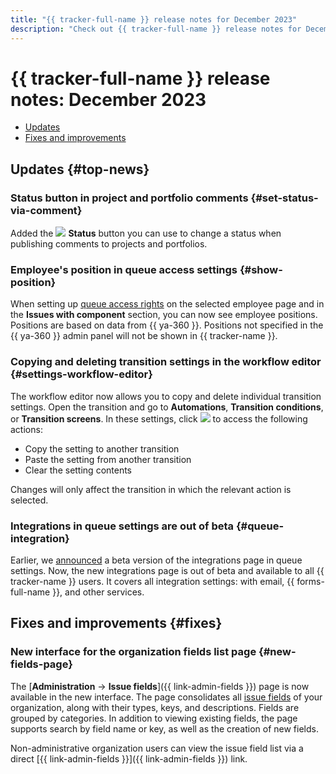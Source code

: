 ```yaml
---
title: "{{ tracker-full-name }} release notes for December 2023"
description: "Check out {{ tracker-full-name }} release notes for December 2023."
---
```


# {{ tracker-full-name }} release notes: December 2023

* [Updates](#top-news)
* [Fixes and improvements](#fixes)

## Updates {#top-news}

### **Status** button in project and portfolio comments {#set-status-via-comment}

Added the ![](../../_assets/console-icons/heart-pulse.svg) **Status** button you can use to change a status when publishing comments to projects and portfolios.

### Employee's position in queue access settings {#show-position}

When setting up [queue access rights](../manager/queue-access.md) on the selected employee page and in the **Issues with component** section, you can now see employee positions. Positions are based on data from {{ ya-360 }}. Positions not specified in the {{ ya-360 }} admin panel will not be shown in {{ tracker-name }}.

### Copying and deleting transition settings in the workflow editor {#settings-workflow-editor}

The workflow editor now allows you to copy and delete individual transition settings. Open the transition and go to **Automations**, **Transition conditions**, or **Transition screens**. In these settings, click ![](../../_assets/console-icons/ellipsis.svg) to access the following actions:

* Copy the setting to another transition
* Paste the setting from another transition
* Clear the setting contents

Changes will only affect the transition in which the relevant action is selected.

### Integrations in queue settings are out of beta {#queue-integration}

Earlier, we [announced](2308.md#queue-integrations) a beta version of the integrations page in queue settings. Now, the new integrations page is out of beta and available to all {{ tracker-name }} users. It covers all integration settings: with email, {{ forms-full-name }}, and other services.

## Fixes and improvements {#fixes}

### New interface for the organization fields list page {#new-fields-page}

The [**Administration** → **Issue fields**]({{ link-admin-fields }}) page is now available in the new interface. The page consolidates all [issue fields](../user/create-param.md) of your organization, along with their types, keys, and descriptions. Fields are grouped by categories. In addition to viewing existing fields, the page supports search by field name or key, as well as the creation of new fields.

Non-administrative organization users can view the issue field list via a direct [{{ link-admin-fields }}]({{ link-admin-fields }}) link.
